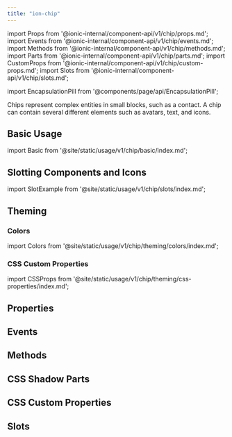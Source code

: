 ```yaml
---
title: "ion-chip"
---
```

import Props from '@ionic-internal/component-api/v1/chip/props.md';
import Events from '@ionic-internal/component-api/v1/chip/events.md';
import Methods from '@ionic-internal/component-api/v1/chip/methods.md';
import Parts from '@ionic-internal/component-api/v1/chip/parts.md';
import CustomProps from '@ionic-internal/component-api/v1/chip/custom-props.md';
import Slots from '@ionic-internal/component-api/v1/chip/slots.md';

<head>
  <title>ion-chip:  Name, Text, Icon and Avatar for Ionic Framework Apps</title>
  <meta name="description" content="ion-chips represent complex entities in small blocks, such as a contact. A chip can contain several different elements such as names, avatars, text, and icons." />
</head>

import EncapsulationPill from '@components/page/api/EncapsulationPill';

<EncapsulationPill type="shadow" />

Chips represent complex entities in small blocks, such as a contact. A chip can contain several different elements such as avatars, text, and icons.

## Basic Usage

import Basic from '@site/static/usage/v1/chip/basic/index.md';

<Basic />

## Slotting Components and Icons

import SlotExample from '@site/static/usage/v1/chip/slots/index.md';

<SlotExample />

## Theming

### Colors

import Colors from '@site/static/usage/v1/chip/theming/colors/index.md';

<Colors />

### CSS Custom Properties

import CSSProps from '@site/static/usage/v1/chip/theming/css-properties/index.md';

<CSSProps />

## Properties
<Props />

## Events
<Events />

## Methods
<Methods />

## CSS Shadow Parts
<Parts />

## CSS Custom Properties
<CustomProps />

## Slots
<Slots />
